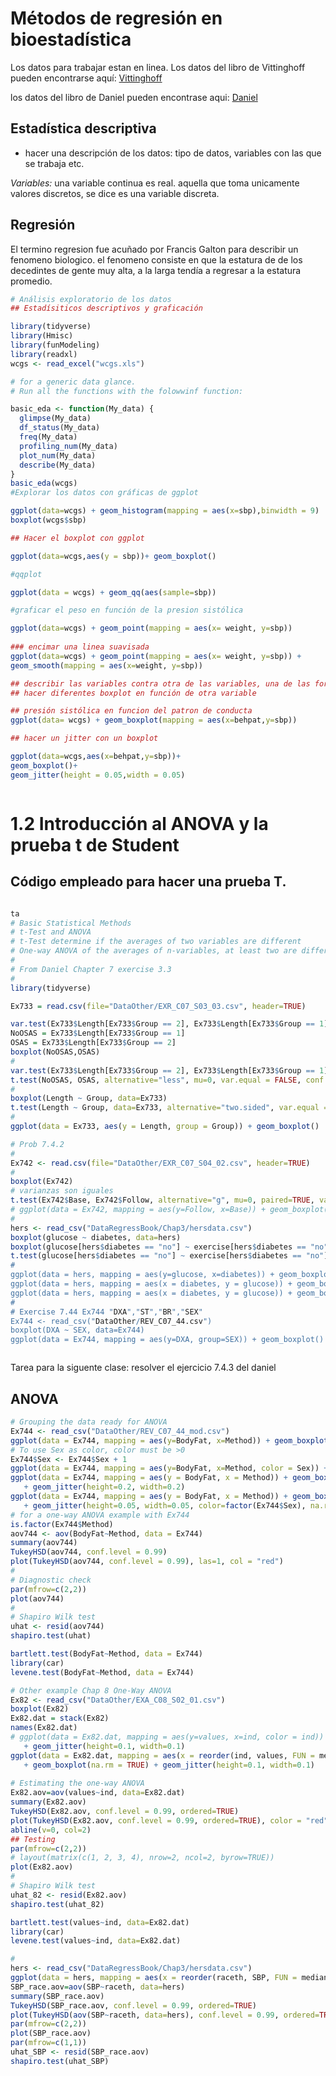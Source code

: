 # Métodos de regresión en bioestadística

Los datos para trabajar estan en linea. Los datos del libro de Vittinghoff pueden encontrarse  aquí: [Vittinghoff](http://www.biostat.ucsf.edu/vgsm)

los datos del libro de Daniel pueden encontrase aqui: [Daniel](http://bcs.wiley.com/he-bcs/Books?action=resource&bcsId=2191&itemId=0471456543&resourceId=4780)

## Estadística descriptiva

- hacer una descripción de los datos: tipo de datos, variables con las que se trabaja etc.

 *Variables:* una variable continua es real. aquella que toma unicamente valores discretos, se dice es  una variable discreta.

## Regresión

El termino regresion fue acuñado por Francis Galton para describir un fenomeno biologico. el fenomeno consiste en que la estatura de de los decedintes de gente muy alta, a la larga tendía a regresar a la estatura promedio.

```R
# Análisis exploratorio de los datos
## Estadísiticos descriptivos y graficación 

library(tidyverse)
library(Hmisc)
library(funModeling)
library(readxl)
wcgs <- read_excel("wcgs.xls")

# for a generic data glance.
# Run all the functions with the folowwinf function:

basic_eda <- function(My_data) {
  glimpse(My_data)
  df_status(My_data)
  freq(My_data)
  profiling_num(My_data)
  plot_num(My_data)
  describe(My_data)
}
basic_eda(wcgs)
#Explorar los datos con gráficas de ggplot

ggplot(data=wcgs) + geom_histogram(mapping = aes(x=sbp),binwidth = 9)
boxplot(wcgs$sbp)

## Hacer el boxplot con ggplot

ggplot(data=wcgs,aes(y = sbp))+ geom_boxplot()

#qqplot

ggplot(data = wcgs) + geom_qq(aes(sample=sbp))

#graficar el peso en función de la presion sistólica

ggplot(data=wcgs) + geom_point(mapping = aes(x= weight, y=sbp))
       
### encimar una linea suavisada
ggplot(data=wcgs) + geom_point(mapping = aes(x= weight, y=sbp)) + 
geom_smooth(mapping = aes(x=weight, y=sbp))

## describir las variables contra otra de las variables, una de las formas de hacerlo
## hacer diferentes boxplot en función de otra variable

## presión sistólica en funcion del patron de conducta
ggplot(data= wcgs) + geom_boxplot(mapping = aes(x=behpat,y=sbp))

## hacer un jitter con un boxplot

ggplot(data=wcgs,aes(x=behpat,y=sbp))+
geom_boxplot()+
geom_jitter(height = 0.05,width = 0.05)



```

# **1.2 Introducción al ANOVA y la prueba t de Student**

 ## Código empleado para hacer una prueba T. 

```R

ta
# Basic Statistical Methods
# t-Test and ANOVA
# t-Test determine if the averages of two variables are different
# One-way ANOVA of the averages of n-variables, at least two are different
#
# From Daniel Chapter 7 exercise 3.3
#
library(tidyverse)

Ex733 = read.csv(file="DataOther/EXR_C07_S03_03.csv", header=TRUE)

var.test(Ex733$Length[Ex733$Group == 2], Ex733$Length[Ex733$Group == 1])
NoOSAS = Ex733$Length[Ex733$Group == 1]
OSAS = Ex733$Length[Ex733$Group == 2]
boxplot(NoOSAS,OSAS)
#
var.test(Ex733$Length[Ex733$Group == 2], Ex733$Length[Ex733$Group == 1])
t.test(NoOSAS, OSAS, alternative="less", mu=0, var.equal = FALSE, conf.level=0.99)
#
boxplot(Length ~ Group, data=Ex733)
t.test(Length ~ Group, data=Ex733, alternative="two.sided", var.equal = FALSE, conf.level=0.99)
#
ggplot(data = Ex733, aes(y = Length, group = Group)) + geom_boxplot()

# Prob 7.4.2
#
Ex742 <- read.csv(file="DataOther/EXR_C07_S04_02.csv", header=TRUE)
#
boxplot(Ex742)
# varianzas son iguales 
t.test(Ex742$Base, Ex742$Follow, alternative="g", mu=0, paired=TRUE, var.equal=TRUE)
# ggplot(data = Ex742, mapping = aes(y=Follow, x=Base)) + geom_boxplot() 
#
hers <- read_csv("DataRegressBook/Chap3/hersdata.csv")
boxplot(glucose ~ diabetes, data=hers)
boxplot(glucose[hers$diabetes == "no"] ~ exercise[hers$diabetes == "no"], data=hers)
t.test(glucose[hers$diabetes == "no"] ~ exercise[hers$diabetes == "no"], data=hers, alternative="two.sided, mu=0, paired=FALSE, var.equal=TRUE)
#
ggplot(data = hers, mapping = aes(y=glucose, x=diabetes)) + geom_boxplot() 
ggplot(data = hers, mapping = aes(x = diabetes, y = glucose)) + geom_boxplot()+ facet_grid( . ~ exercise)
ggplot(data = hers, mapping = aes(x = diabetes, y = glucose)) + geom_boxplot()+ facet_grid( . ~ insulin)
#
# Exercise 7.44 Ex744 "DXA","ST","BR","SEX"
Ex744 <- read_csv("DataOther/REV_C07_44.csv")
boxplot(DXA ~ SEX, data=Ex744)
ggplot(data = Ex744, mapping = aes(y=DXA, group=SEX)) + geom_boxplot()



```



Tarea para la siguente clase: resolver el ejercicio 7.4.3 del daniel

## ANOVA

 ```R
# Grouping the data ready for ANOVA
Ex744 <- read_csv("DataOther/REV_C07_44_mod.csv")
ggplot(data = Ex744, mapping = aes(y=BodyFat, x=Method)) + geom_boxplot(na.rm = TRUE)
# To use Sex as color, color must be >0
Ex744$Sex <- Ex744$Sex + 1
ggplot(data = Ex744, mapping = aes(y=BodyFat, x=Method, color = Sex)) + geom_boxplot(na.rm = TRUE)
ggplot(data = Ex744, mapping = aes(y = BodyFat, x = Method)) + geom_boxplot(na.rm = TRUE) 
    + geom_jitter(height=0.2, width=0.2)
ggplot(data = Ex744, mapping = aes(y = BodyFat, x = Method)) + geom_boxplot(na.rm = TRUE) 
    + geom_jitter(height=0.05, width=0.05, color=factor(Ex744$Sex), na.rm = TRUE)
# for a one-way ANOVA example with Ex744
is.factor(Ex744$Method)
aov744 <- aov(BodyFat~Method, data = Ex744)
summary(aov744)
TukeyHSD(aov744, conf.level = 0.99)
plot(TukeyHSD(aov744, conf.level = 0.99), las=1, col = "red")
#
# Diagnostic check
par(mfrow=c(2,2))
plot(aov744)
#
# Shapiro Wilk test
uhat <- resid(aov744)
shapiro.test(uhat)

bartlett.test(BodyFat~Method, data = Ex744)
library(car)
levene.test(BodyFat~Method, data = Ex744)

# Other example Chap 8 One-Way ANOVA
Ex82 <- read_csv("DataOther/EXA_C08_S02_01.csv")
boxplot(Ex82)
Ex82.dat = stack(Ex82)
names(Ex82.dat)
# ggplot(data = Ex82.dat, mapping = aes(y=values, x=ind, color = ind)) + geom_boxplot(na.rm = TRUE) 
    + geom_jitter(height=0.1, width=0.1)
ggplot(data = Ex82.dat, mapping = aes(x = reorder(ind, values, FUN = median), y  =values, color = ind)) 
    + geom_boxplot(na.rm = TRUE) + geom_jitter(height=0.1, width=0.1)
    
# Estimating the one-way ANOVA
Ex82.aov=aov(values~ind, data=Ex82.dat)
summary(Ex82.aov)
TukeyHSD(Ex82.aov, conf.level = 0.99, ordered=TRUE)
plot(TukeyHSD(Ex82.aov, conf.level = 0.99, ordered=TRUE), color = "red")
abline(v=0, col=2)
## Testing
par(mfrow=c(2,2))
# layout(matrix(c(1, 2, 3, 4), nrow=2, ncol=2, byrow=TRUE))
plot(Ex82.aov)
#
# Shapiro Wilk test
uhat_82 <- resid(Ex82.aov)
shapiro.test(uhat_82)

bartlett.test(values~ind, data=Ex82.dat)
library(car)
levene.test(values~ind, data=Ex82.dat)

#
hers <- read_csv("DataRegressBook/Chap3/hersdata.csv")
ggplot(data = hers, mapping = aes(x = reorder(raceth, SBP, FUN = median), y=SBP, color = raceth)) + geom_boxplot(na.rm = TRUE) + geom_jitter(height=0.15, width=0.15)
SBP_race.aov=aov(SBP~raceth, data=hers)
summary(SBP_race.aov)
TukeyHSD(SBP_race.aov, conf.level = 0.99, ordered=TRUE)
plot(TukeyHSD(aov(SBP~raceth, data=hers), conf.level = 0.99, ordered=TRUE), col = "red")
par(mfrow=c(2,2))
plot(SBP_race.aov)
par(mfrow=c(1,1))
uhat_SBP <- resid(SBP_race.aov)
shapiro.test(uhat_SBP)
 ```

